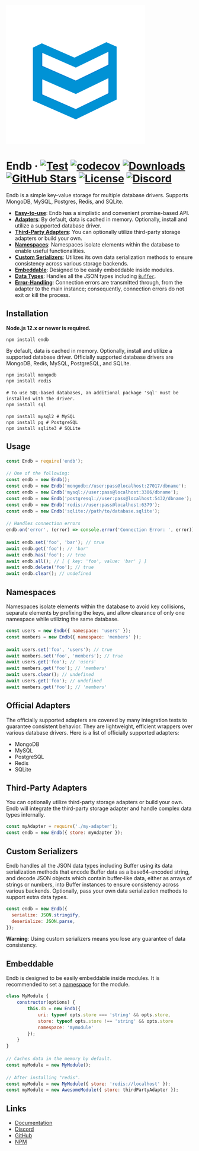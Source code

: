 <a href="https://endb.js.org">
    <img src="media/logo.png" alt="endb" width="375px" height="375px" />
</a>

# Endb &middot; [![Test](https://github.com/enhancex/endb/workflows/Test/badge.svg)](https://github.com/enhancex/endb) [![codecov](https://codecov.io/gh/enhancex/endb/branch/master/graph/badge.svg)](https://codecov.io/gh/enhancex/endb) [![Downloads](https://badgen.net/npm/dt/endb)](https://www.npmjs.com/package/endb) [![GitHub Stars](https://badgen.net/github/stars/enhancex/endb)](https://github.com/enhancex/endb) [![License](https://badgen.net/github/license/enhancex/endb)](https://github.com/enhancex/endb/blob/master/LICENSE) [![Discord](https://discordapp.com/api/guilds/697425515363172362/embed.png)](https://discord.gg/d5SYmjj)

Endb is a simple key-value storage for multiple database drivers. Supports MongoDB, MySQL, Postgres, Redis, and SQLite.

- [**Easy-to-use**](#usage): Endb has a simplistic and convenient promise-based API.
- [**Adapters**](#usage): By default, data is cached in memory. Optionally, install and utilize a supported database driver.
- [**Third-Party Adapters**](#third-party-adapters): You can optionally utilize third-party storage adapters or build your own.
- [**Namespaces**](#namespaces): Namespaces isolate elements within the database to enable useful functionalities.
- [**Custom Serializers**](#custom-serializers): Utilizes its own data serialization methods to ensure consistency across various storage backends.
- [**Embeddable**](#embeddable): Designed to be easily embeddable inside modules.
- [**Data Types**](#custom-serializers): Handles all the JSON types including [`Buffer`](https://nodejs.org/api/buffer.html).
- [**Error-Handling**](#usage): Connection errors are transmitted through, from the adapter to the main instance; consequently, connection errors do not exit or kill the process.

## Installation

**Node.js 12.x or newer is required.**

```shell
npm install endb
```

By default, data is cached in memory. Optionally, install and utilize a supported database driver.
Officially supported database drivers are MongoDB, Redis, MySQL, PostgreSQL, and SQLite.

```shell
npm install mongodb
npm install redis

# To use SQL-based databases, an additional package 'sql' must be installed with the driver.
npm install sql

npm install mysql2 # MySQL
npm install pg # PostgreSQL
npm install sqlite3 # SQLite
```

## Usage

```javascript
const Endb = require('endb');

// One of the following:
const endb = new Endb();
const endb = new Endb('mongodb://user:pass@localhost:27017/dbname');
const endb = new Endb('mysql://user:pass@localhost:3306/dbname');
const endb = new Endb('postgresql://user:pass@localhost:5432/dbname');
const endb = new Endb('redis://user:pass@localhost:6379');
const endb = new Endb('sqlite://path/to/database.sqlite');

// Handles connection errors
endb.on('error', (error) => console.error('Connection Error: ', error));

await endb.set('foo', 'bar'); // true
await endb.get('foo'); // 'bar'
await endb.has('foo'); // true
await endb.all(); // [ { key: 'foo', value: 'bar' } ]
await endb.delete('foo'); // true
await endb.clear(); // undefined
```

## Namespaces

Namespaces isolate elements within the database to avoid key collisions, separate elements by prefixing the keys, and allow clearance of only one namespace while utilizing the same database.

```javascript
const users = new Endb({ namespace: 'users' });
const members = new Endb({ namespace: 'members' });

await users.set('foo', 'users'); // true
await members.set('foo', 'members'); // true
await users.get('foo'); // 'users'
await members.get('foo'); // 'members'
await users.clear(); // undefined
await users.get('foo'); // undefined
await members.get('foo'); // 'members'
```

## Official Adapters

The officially supported adapters are covered by many integration tests to guarantee consistent behavior. They are lightweight, efficient wrappers over various database drivers.
Here is a list of officially supported adapters:

- MongoDB
- MySQL
- PostgreSQL
- Redis
- SQLite

## Third-Party Adapters

You can optionally utilize third-party storage adapters or build your own.
Endb will integrate the third-party storage adapter and handle complex data types internally.

```javascript
const myAdapter = require('./my-adapter');
const endb = new Endb({ store: myAdapter });
```

## Custom Serializers

Endb handles all the JSON data types including Buffer using its data serialization methods that encode Buffer data as a base64-encoded string, and decode JSON objects which contain buffer-like data, either as arrays of strings or numbers, into Buffer instances to ensure consistency across various backends.
Optionally, pass your own data serialization methods to support extra data types.

```javascript
const endb = new Endb({
  serialize: JSON.stringify,
  deserialize: JSON.parse,
});
```

**Warning**: Using custom serializers means you lose any guarantee of data consistency.

## Embeddable

Endb is designed to be easily embeddable inside modules.
It is recommended to set a [namespace](#namespaces) for the module.

```javascript
class MyModule {
    constructor(options) {
        this.db = new Endb({
            uri: typeof opts.store === 'string' && opts.store,
            store: typeof opts.store !== 'string' && opts.store
            namespace: 'mymodule'
        });
    }
}

// Caches data in the memory by default.
const myModule = new MyModule();

// After installing "redis".
const myModule = new MyModule({ store: 'redis://localhost' });
const myModule = new AwesomeModule({ store: thirdPartyAdapter });
```

## Links

- [Documentation](https://endb.js.org 'Documentation')
- [Discord](https://discord.gg/d5SYmjj)
- [GitHub](https://github.com/enhancex/endb 'GitHub')
- [NPM](https://npmjs.com/package/endb 'NPM')
